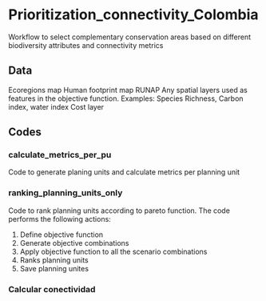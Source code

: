 # Prioritization_connectivity_Colombia
Workflow to select complementary conservation areas based on different biodiversity attributes and connectivity metrics

## Data

Ecoregions map
Human footprint map
RUNAP
Any spatial layers used as features in the objective function. Examples: Species Richness, Carbon index, water index
Cost layer

## Codes

### calculate_metrics_per_pu

Code to generate planing units and calculate metrics per planning unit

### ranking_planning_units_only

Code to rank planning units according to pareto function. The code performs the following actions:

1. Define objective function
2. Generate objective combinations
3. Apply objective function to all the scenario combinations
4. Ranks planning units 
5. Save planning unites

### Calcular conectividad


